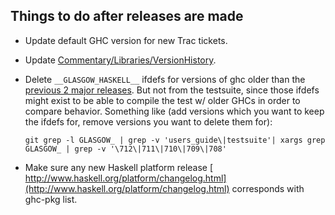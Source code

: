 ## Things to do after releases are made

- Update default GHC version for new Trac tickets. 

- Update [Commentary/Libraries/VersionHistory](commentary/libraries/version-history).

- Delete `__GLASGOW_HASKELL__` ifdefs for versions of ghc older than the [previous 2 major releases](building/preparation/tools). But not from the testsuite, since those ifdefs might exist to be able to compile the test w/ older GHCs in order to compare behavior. Something like (add versions which you want to keep the ifdefs for, remove versions you want to delete them for):

  ```
  git grep -l GLASGOW_ | grep -v 'users_guide\|testsuite'| xargs grep GLASGOW_ | grep -v '\712\|711\|710\|709\|708'
  ```

- Make sure any new Haskell platform release [ http://www.haskell.org/platform/changelog.html](http://www.haskell.org/platform/changelog.html) corresponds with ghc-pkg list.
